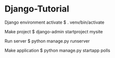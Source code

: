 # Django-Tutorial
Django environment activate
$ . venv/bin/activate

Make project
$ django-admin startproject mysite

Run server
$ python manage.py runserver

Make application
$ python manage.py startapp polls
